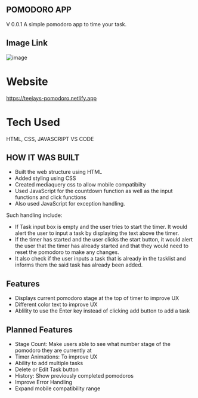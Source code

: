 ## POMODORO APP
V 0.0.1
 A simple pomodoro app to time your task.
 ## Image Link
![image](https://github.com/sametj/Pomodoro/assets/102891262/bc7e5b00-c548-45af-b105-5c877fbe6ff8)

# Website
https://teejays-pomodoro.netlify.app

 # Tech Used
HTML, CSS, JAVASCRIPT VS CODE

## HOW IT WAS BUILT
- Built the web structure using HTML
- Added styling using CSS
- Created  mediaquery css to allow mobile compatibilty
- Used JavaScript for the countdown function as well as the input functions and click functions
- Also used JavaScript for exception handling. 

Such handling include:
- If Task input box is empty and the user tries to start the timer. It would alert the user to input a task by displaying the text above the timer.
- If the timer has started and the user clicks the start button, it would alert the user that the timer has already started and that they would need to reset the pomodoro to make any changes.
- It also check if the user inputs a task that is already in the tasklist and informs them the said task has already been added.

## Features
- Displays current pomodoro stage at the top of timer to improve UX
- Different color text to improve UX
- Ablility to use the Enter key instead of clicking add button to add a task

## Planned Features
- Stage Count: Make users able to see what number stage of the pomodoro they are currently at
- Timer Animations: To improve UX
- Ability to add multiple tasks
- Delete or Edit Task button
- History: Show previously completed pomodoros
- Improve Error Handling
- Expand mobile compatibility range
  








